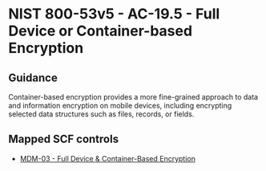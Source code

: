 # NIST 800-53v5 - AC-19.5 - Full Device or Container-based Encryption
## Guidance
Container-based encryption provides a more fine-grained approach to data and information encryption on mobile devices, including encrypting selected data structures such as files, records, or fields.
## Mapped SCF controls
- [MDM-03 - Full Device & Container-Based Encryption](../scf/mdm-03-fulldevice&container-basedencryption.md)